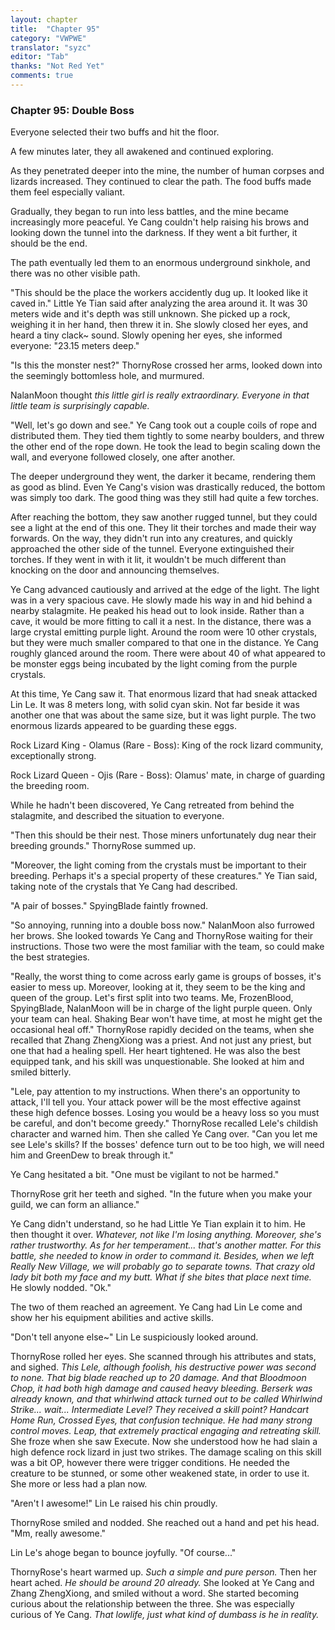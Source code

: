 ```yaml
---
layout: chapter
title:  "Chapter 95"
category: "VWPWE"
translator: "syzc"
editor: "Tab"
thanks: "Not Red Yet"
comments: true
---
```


### Chapter 95: Double Boss
 
Everyone selected their two buffs and hit the floor.
 
A few minutes later, they all awakened and continued exploring.
 
As they penetrated deeper into the mine, the number of human corpses and lizards increased. They continued to clear the path. The food buffs made them feel especially valiant.
 
Gradually, they began to run into less battles, and the mine became increasingly more peaceful. Ye Cang couldn't help raising his brows and looking down the tunnel into the darkness. If they went a bit further, it should be the end.
 
The path eventually led them to an enormous underground sinkhole, and there was no other visible path.
 
"This should be the place the workers accidently dug up. It looked like it caved in." Little Ye Tian said after analyzing the area around it. It was 30 meters wide and it's depth was still unknown. She picked up a rock, weighing it in her hand, then threw it in. She slowly closed her eyes, and heard a tiny clack~ sound. Slowly opening her eyes, she informed everyone: "23.15 meters deep."
 
"Is this the monster nest?" ThornyRose crossed her arms, looked down into the seemingly bottomless hole, and murmured.
 
NalanMoon thought *this little girl is really extraordinary. Everyone in that little team is surprisingly capable.*
 
"Well, let's go down and see." Ye Cang took out a couple coils of rope and distributed them. They tied them tightly to some nearby boulders, and threw the other end of the rope down. He took the lead to begin scaling down the wall, and everyone followed closely, one after another.
 
The deeper underground they went, the darker it became, rendering them as good as blind. Even Ye Cang's vision was drastically reduced, the bottom was simply too dark. The good thing was they still had quite a few torches.
 
After reaching the bottom, they saw another rugged tunnel, but they could see a light at the end of this one. They lit their torches and made their way forwards. On the way, they didn't run into any creatures, and quickly approached the other side of the tunnel. Everyone extinguished their torches. If they went in with it lit, it wouldn't be much different than knocking on the door and announcing themselves. 
 
Ye Cang advanced cautiously and arrived at the edge of the light. The light was in a very spacious cave. He slowly made his way in and hid behind a nearby stalagmite. He peaked his head out to look inside. Rather than a cave, it would be more fitting to call it a nest. In the distance, there was a large crystal emitting purple light. Around the room were 10 other crystals, but they were much smaller compared to that one in the distance. Ye Cang roughly glanced around the room. There were about 40 of what appeared to be monster eggs being incubated by the light coming from the purple crystals.
 
At this time, Ye Cang saw it. That enormous lizard that had sneak attacked Lin Le. It was 8 meters long, with solid cyan skin. Not far beside it was another one that was about the same size, but it was light purple. The two enormous lizards appeared to be guarding these eggs.
 
Rock Lizard King - Olamus (Rare - Boss): King of the rock lizard community, exceptionally strong.
 
Rock Lizard Queen - Ojis (Rare - Boss): Olamus' mate, in charge of guarding the breeding room.
 
While he hadn't been discovered, Ye Cang retreated from behind the stalagmite, and described the situation to everyone.
 
"Then this should be their nest. Those miners unfortunately dug near their breeding grounds." ThornyRose summed up.
 
"Moreover, the light coming from the crystals must be important to their breeding. Perhaps it's a special property of these creatures." Ye Tian said, taking note of the crystals that Ye Cang had described.
 
"A pair of bosses." SpyingBlade faintly frowned.
 
"So annoying, running into a double boss now." NalanMoon also furrowed her brows. She looked towards Ye Cang and ThornyRose waiting for their instructions. Those two were the most familiar with the team, so could make the best strategies.
 
"Really, the worst thing to come across early game is groups of bosses, it's easier to mess up. Moreover, looking at it, they seem to be the king and queen of the group. Let's first split into two teams. Me, FrozenBlood, SpyingBlade, NalanMoon will be in charge of the light purple queen. Only your team can heal. Shaking Bear won't have time, at most he might get the occasional heal off." ThornyRose rapidly decided on the teams, when she recalled that Zhang ZhengXiong was a priest. And not just any priest, but one that had a healing spell. Her heart tightened. He was also the best equipped tank, and his skill was unquestionable. She looked at him and smiled bitterly.
 
"Lele, pay attention to my instructions. When there's an opportunity to attack, I'll tell you. Your attack power will be the most effective against these high defence bosses. Losing you would be  a heavy loss so you must be careful, and don't become greedy." ThornyRose recalled Lele's childish character and warned him. Then she called Ye Cang over. "Can you let me see Lele's skills? If the bosses' defence turn out to be too high, we will need him and GreenDew to break through it."
 
Ye Cang hesitated a bit. "One must be vigilant to not be harmed."
 
ThornyRose grit her teeth and sighed. "In the future when you make your guild, we can form an alliance."
 
Ye Cang didn't understand, so he had Little Ye Tian explain it to him. He then thought it over. *Whatever, not like I'm losing anything. Moreover, she's rather trustworthy. As for her temperament... that's another matter. For this battle, she needed to know in order to command it. Besides, when we left Really New Village, we will probably go to separate towns. That crazy old lady bit both my face and my butt. What if she bites that place next time.* He slowly nodded. "Ok."
 
The two of them reached an agreement. Ye Cang had Lin Le come and show her his equipment abilities and active skills.
 
"Don't tell anyone else~" Lin Le suspiciously looked around. 
 
ThornyRose rolled her eyes. She scanned through his attributes and stats, and sighed. *This Lele, although foolish, his destructive power was second to none. That big blade reached up to 20 damage.  And that Bloodmoon Chop, it had both high damage and caused heavy bleeding. Berserk was already known, and that whirlwind attack turned out to be called Whirlwind Strike... wait... Intermediate Level? They received a skill point? Handcart Home Run, Crossed Eyes, that confusion technique. He had many strong control moves. Leap, that extremely practical engaging and retreating skill.* She froze when she saw Execute. Now she understood how he had slain a high defence rock lizard in just two strikes. The damage scaling on this skill was a bit OP, however there were trigger conditions. He needed the creature to be stunned, or some other weakened state, in order to use it. She more or less had a plan now.
 
"Aren't I awesome!" Lin Le raised his chin proudly.
 
ThornyRose smiled and nodded. She reached out a hand and pet his head. "Mm, really awesome."
 
Lin Le's ahoge began to bounce joyfully. "Of course..."
 
ThornyRose's heart warmed up. *Such a simple and pure person.* Then her heart ached. *He should be around 20 already.* She looked at Ye Cang and Zhang ZhengXiong, and smiled without a word. She started becoming curious about the relationship between the three. She was especially curious of Ye Cang. *That lowlife, just what kind of dumbass is he in reality.*
